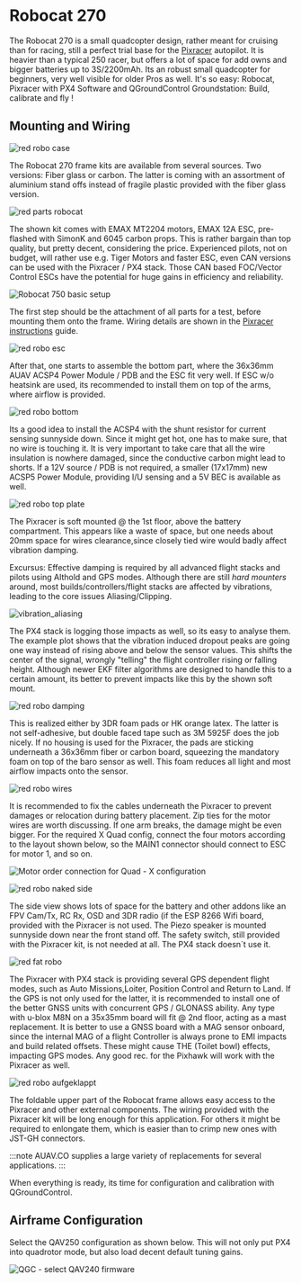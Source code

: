 # Robocat 270

The Robocat 270 is a small quadcopter design, rather meant for cruising than for racing, still a perfect trial base for the [Pixracer](../flight_controller/pixracer.md) autopilot.
It is heavier than a typical 250 racer, but offers a lot of space for add owns and bigger batteries up to 3S/2200mAh.
Its an robust small quadcopter for beginners, very well visible for older Pros as well.
It's so easy: 
Robocat, Pixracer with PX4 Software and QGroundControl Groundstation:
Build, calibrate and fly !

## Mounting and Wiring

![red robo case](../../assets/airframes/multicopter/robocat_270_pixracer/red_robo_case.jpg)

The Robocat 270 frame kits are available from several sources.
Two versions: Fiber glass or carbon.
The latter is coming with an assortment of aluminium stand offs instead of fragile plastic provided with the fiber glass version.

![red parts robocat](../../assets/airframes/multicopter/robocat_270_pixracer/red_parts_robocat.jpg)

The shown kit comes with EMAX MT2204 motors, EMAX 12A ESC, pre-flashed with SimonK and 6045 carbon props.
This is rather bargain than top quality, but pretty decent, considering the price.
Experienced pilots, not on budget, will rather use e.g. Tiger Motors and faster ESC, even CAN versions can be used with the Pixracer / PX4 stack.
Those CAN based FOC/Vector Control ESCs have the potential for huge gains in efficiency and reliability.

![Robocat 750 basic setup](../../assets/airframes/multicopter/robocat_270_pixracer/robocat750_basic_setup_1.jpg)

The first step should be the attachment of all parts for a test, before mounting them onto the frame.
Wiring details are shown in the [Pixracer instructions](../flight_controller/pixracer.md) guide.

![red robo esc](../../assets/airframes/multicopter/robocat_270_pixracer/red_robo_esc.jpg)

After that, one starts to assemble the bottom part, where the 36x36mm AUAV ACSP4 Power Module / PDB and the ESC fit very well.
If ESC w/o heatsink are used, its recommended to install them on top of the arms, where airflow is provided.

![red robo bottom](../../assets/airframes/multicopter/robocat_270_pixracer/red_robo_bottom.jpg)

Its a good idea to install the ACSP4 with the shunt resistor for current sensing sunnyside down.
Since it might get hot, one has to make sure, that no wire is touching it. It is very important to take care that all the wire insulation is nowhere damaged, since the conductive carbon might lead to shorts.
If a 12V source / PDB is not required, a smaller (17x17mm) new ACSP5 Power Module, providing I/U sensing and a 5V BEC is available as well.

![red robo top plate](../../assets/airframes/multicopter/robocat_270_pixracer/red_robo_top_plate.jpg)

The Pixracer is soft mounted @ the 1st floor, above the battery compartment.
This appears like a waste of space, but one needs about 20mm space for wires clearance,since closely tied wire would badly affect vibration damping.

Excursus: Effective damping is required by all advanced flight stacks and pilots using Althold and GPS modes. Although there are still *hard mounters* around, most builds/controllers/flight stacks are affected by vibrations, leading to the core issues Aliasing/Clipping.

![vibration_aliasing](../../assets/airframes/multicopter/robocat_270_pixracer/vibration_aliasing.png)

The PX4 stack is logging those impacts as well, so its easy to analyse them.
The example plot shows that the vibration induced dropout peaks are going one way instead of rising above and below the sensor values.
This shifts the center of the signal, wrongly "telling" the flight controller rising or falling height.
Although newer EKF filter algorithms are designed to handle this to a certain amount, its better to prevent impacts like this by the shown soft mount.

![red robo damping](../../assets/airframes/multicopter/robocat_270_pixracer/red_robo_damping.jpg)

This is realized either by 3DR foam pads or HK orange latex.
The latter is not self-adhesive, but double faced tape such as 3M 5925F does the job nicely.
If no housing is used for the Pixracer, the pads are sticking underneath a 36x36mm fiber or carbon board, squeezing the mandatory foam on top of the baro sensor as well.
This foam reduces all light and most airflow impacts onto the sensor.

![red robo wires](../../assets/airframes/multicopter/robocat_270_pixracer/red_robo_wires.jpg)

It is recommended to fix the cables underneath the Pixracer to prevent damages or relocation during battery placement.
Zip ties for the motor wires are worth discussing.
If one arm breaks, the damage might be even bigger.
For the required X Quad config, connect the four motors according to the layout shown below, so the MAIN1 connector should connect to ESC for motor 1, and so on.

![Motor order connection for Quad - X configuration](../../assets/airframes/multicopter/robocat_270_pixracer/motor_order_quad_x.png)

![red robo naked side](../../assets/airframes/multicopter/robocat_270_pixracer/red_robo_naked_side.jpg)

The side view shows lots of space for the battery and other addons like an FPV Cam/Tx, RC Rx, OSD and 3DR radio (if the ESP 8266 Wifi board, provided with the Pixracer is not used.
The Piezo speaker is mounted sunnyside down near the front stand off.
The safety switch, still provided with the Pixracer kit, is not needed at all.
The PX4 stack doesn´t use it.

![red fat robo](../../assets/airframes/multicopter/robocat_270_pixracer/red_fat_robo.jpg)

The Pixracer with PX4 stack is providing several GPS dependent flight modes, such as Auto Missions,Loiter, Position Control and Return to Land.
If the GPS is not only used for the latter, it is recommended to install one of the better GNSS units with concurrent GPS / GLONASS ability.
Any type with u-blox M8N on a 35x35mm board will fit @ 2nd floor, acting as a mast replacement.
It is better to use a GNSS board with a MAG sensor onboard, since the internal MAG of a flight Controller is always prone to EMI impacts and build related offsets.
These might cause THE (Toilet bowl) effects, impacting GPS modes.
Any good rec. for the Pixhawk will work with the Pixracer as well.

![red robo aufgeklappt](../../assets/airframes/multicopter/robocat_270_pixracer/red_robo_aufgeklappt.jpg)

The foldable upper part of the Robocat frame allows easy access to the Pixracer and other external components.
The wiring provided with the Pixracer kit will be long enough for this application.
For others it might be required to enlongate them, which is easier than to crimp new ones with JST-GH connectors. 

:::note
AUAV.CO supplies a large variety of replacements for several applications.
:::

When everything is ready, its time for configuration and calibration with QGroundControl.


## Airframe Configuration

Select the QAV250 configuration as shown below.
This will not only put PX4 into quadrotor mode, but also load decent default tuning gains.

![QGC - select QAV240 firmware](../../assets/airframes/multicopter/robocat_270_pixracer/qav250_qgc_firmware.png)

